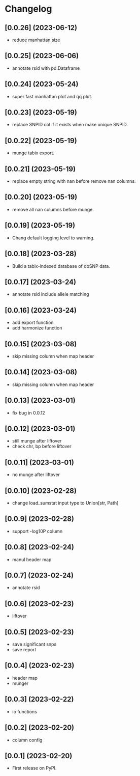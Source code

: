 # Changelog

## [0.0.26] (2023-06-12)

* reduce manhattan size

## [0.0.25] (2023-06-06)

* annotate rsid with pd.Dataframe

## [0.0.24] (2023-05-24)

* super fast manhattan plot and qq plot.

## [0.0.23] (2023-05-19)

* replace SNPID col if it exists when make unique SNPID.

## [0.0.22] (2023-05-19)

* munge tabix export.

## [0.0.21] (2023-05-19)

* replace empty string with nan before remove nan columns.

## [0.0.20] (2023-05-19)

* remove all nan columns before munge.

## [0.0.19] (2023-05-19)

* Chang default logging level to warning.

## [0.0.18] (2023-03-28)

* Build a tabix-indexed database of dbSNP data.

## [0.0.17] (2023-03-24)

* annotate rsid include allele matching

## [0.0.16] (2023-03-24)

* add export function
* add harmonize function

## [0.0.15] (2023-03-08)

* skip missing column when map header

## [0.0.14] (2023-03-08)

* skip missing column when map header

## [0.0.13] (2023-03-01)

* fix bug in 0.0.12

## [0.0.12] (2023-03-01)

* still munge after liftover
* check chr, bp before liftover

## [0.0.11] (2023-03-01)

* no munge after liftover

## [0.0.10] (2023-02-28)

* change load_sumstat input type to Union[str, Path]

## [0.0.9] (2023-02-28)

* support -log10P column

## [0.0.8] (2023-02-24)

* manul header map

## [0.0.7] (2023-02-24)

* annotate rsid

## [0.0.6] (2023-02-23)

* liftover

## [0.0.5] (2023-02-23)

* save significant snps
* save report

## [0.0.4] (2023-02-23)

* header map
* munger

## [0.0.3] (2023-02-22)

* io functions


## [0.0.2] (2023-02-20)

* column config


## [0.0.1] (2023-02-20)

* First release on PyPI.
